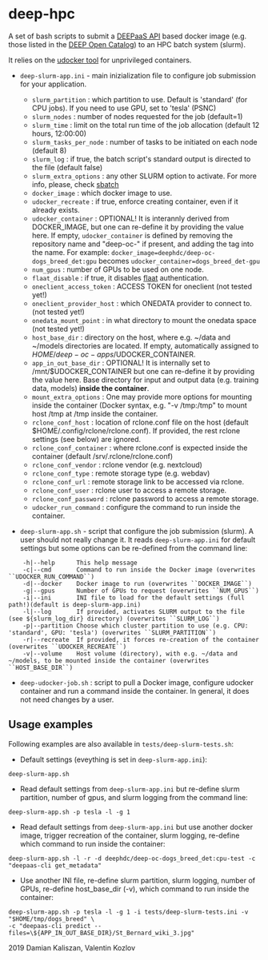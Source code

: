 deep-hpc
=========

A set of bash scripts to submit a [DEEPaaS API](https://github.com/indigo-dc/DEEPaaS) based docker image (e.g. those listed in the [DEEP Open Catalog](https://marketplace.deep-hybrid-datacloud.eu/)) to an HPC batch system (slurm).

It relies on the [udocker tool](https://github.com/indigo-dc/udocker) for unprivileged containers.

* ``deep-slurm-app.ini`` - main inizialization file to configure job submission for your application.
   - ``slurm_partition`` : which partition to use. Default is 'standard' (for CPU jobs). If you need to use GPU, set to 'tesla' (PSNC)
   - ``slurm_nodes`` : number of nodes requested for the job (default=1)
   - ``slurm_time`` : limit on the total run time of the job allocation (default 12 hours, 12:00:00)
   - ``slurm_tasks_per_node`` : number of tasks to be initiated on each node (default 8)
   - ``slurm_log`` : if true, the batch script's standard output is directed to the file (default false)
   - ``slurm_extra_options`` : any other SLURM option to activate. For more info, please, check [sbatch](https://slurm.schedmd.com/sbatch.html)
   - ``docker_image`` : which docker image to use.
   - ``udocker_recreate`` : if true, enforce creating container, even if it already exists.
   - ``udocker_container`` : OPTIONAL! It is interannly derived from DOCKER_IMAGE, but one can re-define it by providing the value here. If empty, ``udocker_container`` is defined by removing the repository name and "deep-oc-" if present, and adding the tag into the name. For example: ``docker_image=deephdc/deep-oc-dogs_breed_det:gpu`` becomes ``udocker_container=dogs_breed_det-gpu``
   - ``num_gpus`` : number of GPUs to be used on one node.
   - ``flaat_disable`` : if true, it disables [flaat](https://github.com/indigo-dc/flaat) authentication.
   - ``oneclient_access_token`` : ACCESS TOKEN for oneclient (not tested yet!)
   - ``oneclient_provider_host`` : which ONEDATA provider to connect to. (not tested yet!)
   - ``onedata_mount_point`` : in what directory to mount the onedata space (not tested yet!)
   - ``host_base_dir`` : directory on the host, where e.g. ~/data and ~/models directories are located. If empty, automatically assigned to $HOME/deep-oc-apps/$UDOCKER_CONTAINER.
   - ``app_in_out_base_dir`` : OPTIONAL! It is internally set to /mnt/$UDOCKER_CONTAINER but one can re-define it by providing the value here. Base directory for input and output data (e.g. training data, models) **inside the container**.
   - ``mount_extra_options`` : One may provide more options for mounting inside the container (Docker syntax, e.g. "-v /tmp:/tmp" to mount host /tmp at /tmp inside the container.
   - ``rclone_conf_host`` : location of rclone.conf file on the host (default $HOME/.config/rclone/rclone.conf). If provided, the rest rclone settings (see below) are ignored.
   - ``rclone_conf_container`` : where rclone.conf is expected inside the container (default /srv/.rclone/rclone.conf)
   - ``rclone_conf_vendor`` : rclone vendor (e.g. nextcloud)
   - ``rclone_conf_type`` : remote storage type (e.g. webdav)
   - ``rclone_conf_url`` : remote storage link to be accessed via rclone.
   - ``rclone_conf_user`` : rclone user to access a remote storage.
   - ``rclone_conf_password`` : rclone password to access a remote storage.
   - ``udocker_run_command`` : configure the command to run inside the container.

* ``deep-slurm-app.sh``   - script that configure the job submission (slurm). A user should not really change it. It reads ``deep-slurm-app.ini`` for default settings but some options can be re-defined from the command line:

```
    -h|--help      This help message
    -c|--cmd       Command to run inside the Docker image (overwrites ``UDOCKER_RUN_COMMAND``)
    -d|--docker    Docker image to run (overwrites ``DOCKER_IMAGE``)
    -g|--gpus      Number of GPUs to request (overwrites ``NUM_GPUS``)
    -i|--ini       INI file to load for the default settings (full path!)(default is deep-slurm-app.ini)
    -l|--log       If provided, activates SLURM output to the file (see ${slurm_log_dir} directory) (overwrites ``SLURM_LOG``)
    -p|--partition Choose which cluster partition to use (e.g. CPU: 'standard', GPU: 'tesla') (overwrites ``SLURM_PARTITION``)
    -r|--recreate  If provided, it forces re-creation of the container (overwrites ``UDOCKER_RECREATE``)
    -v|--volume    Host volume (directory), with e.g. ~/data and ~/models, to be mounted inside the container (overwrites ``HOST_BASE_DIR``)
```
   
* ``deep-udocker-job.sh`` : script to pull a Docker image, configure udocker container and run a command inside the container. In general, it does not need changes by a user.

## Usage examples

Following examples are also available in ``tests/deep-slurm-tests.sh``:

* Default settings (eveything is set in ``deep-slurm-app.ini``):
```
deep-slurm-app.sh
```
* Read default settings from ``deep-slurm-app.ini`` but re-define slurm partition, number of gpus, and slurm logging from the command line:
```
deep-slurm-app.sh -p tesla -l -g 1
```
* Read default settings from ``deep-slurm-app.ini`` but use another docker image, trigger recreation of the container, slurm logging, re-define which command to run inside the container:
```
deep-slurm-app.sh -l -r -d deephdc/deep-oc-dogs_breed_det:cpu-test -c "deepaas-cli get_metadata"
```
* Use another INI file, re-define slurm partition, slurm logging, number of GPUs, re-define host_base_dir (-v), which command to run inside the container:
```
deep-slurm-app.sh -p tesla -l -g 1 -i tests/deep-slurm-tests.ini -v "$HOME/tmp/dogs_breed" \
-c "deepaas-cli predict --files=\${APP_IN_OUT_BASE_DIR}/St_Bernard_wiki_3.jpg"
```

2019 Damian Kaliszan, Valentin Kozlov
